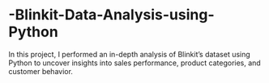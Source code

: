 # -Blinkit-Data-Analysis-using-Python
In this project, I performed an in-depth analysis of Blinkit’s dataset using Python to uncover insights into sales performance, product categories, and customer behavior.
